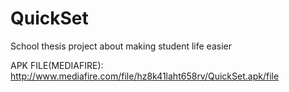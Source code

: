 # QuickSet
School thesis project about making student life easier

APK FILE(MEDIAFIRE):
       http://www.mediafire.com/file/hz8k41laht658rv/QuickSet.apk/file
